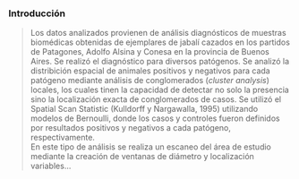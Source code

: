### Introducción
> Los datos analizados provienen de análisis diagnósticos de muestras biomédicas obtenidas de ejemplares de jabalí cazados en los partidos de Patagones, Adolfo Alsina y Conesa en la provincia de Buenos Aires. Se realizó el diagnóstico para diversos patógenos.
Se analizó la distribición espacial de animales positivos y negativos para cada patógeno mediante análisis de conglomerados (*cluster analysis*) locales, los cuales tinen la capacidad de detectar no solo la presencia sino la localización exacta de conglomerados de casos. 
Se utilizó el Spatial Scan Statistic (Kulldorff y Nargawalla, 1995) utilizando modelos de Bernoulli, donde los casos y controles fueron definidos por resultados positivos y negativos a cada patógeno, respectivamente.   
En este tipo de análisis se realiza un escaneo del área de estudio mediante la creación de ventanas de diámetro y localización variables...  
